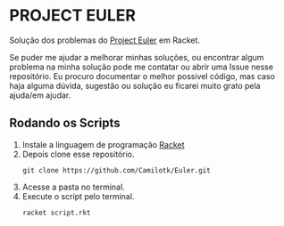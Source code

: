 # PROJECT EULER

Solução dos problemas do [Project Euler](https://projecteuler.net/) em Racket.

Se puder me ajudar a melhorar minhas soluções, ou encontrar algum problema na minha solução pode me contatar ou abrir uma Issue nesse repositório. Eu procuro documentar o melhor possivel código, mas caso haja alguma dúvida, sugestão ou solução eu ficarei muito grato pela ajuda/em ajudar.

## Rodando os Scripts

1. Instale a linguagem de programação [Racket](https://download.racket-lang.org/)
2. Depois clone esse repositório.
   ```
   git clone https://github.com/Camilotk/Euler.git
   ```
3. Acesse a pasta no terminal.
4. Execute o script pelo terminal.
   ```
   racket script.rkt
   ```
